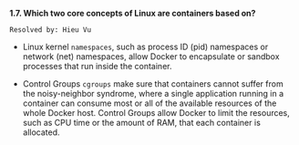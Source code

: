 **1.7. Which two core concepts of Linux are containers based on?**

`Resolved by: Hieu Vu`

+ Linux kernel `namespaces`, such as process ID (pid) namespaces or network
(net) namespaces, allow Docker to encapsulate or sandbox processes that run
inside the container.

+ Control Groups `cgroups` make sure that containers cannot suffer from the
noisy-neighbor syndrome, where a single application running in a container
can consume most or all of the available resources of the whole Docker host.
Control Groups allow Docker to limit the resources, such as CPU time or the
amount of RAM, that each container is allocated.
